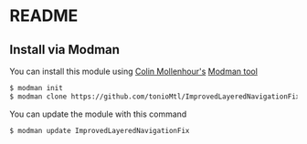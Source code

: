 README
======


Install via Modman
----------------

You can install this module using [Colin Mollenhour's](https://github.com/colinmollenhour) [Modman tool](https://github.com/colinmollenhour/modman)

```bash
$ modman init
$ modman clone https://github.com/tonioMtl/ImprovedLayeredNavigationFix.git
```
You can update the module with this command

```bash
$ modman update ImprovedLayeredNavigationFix
```